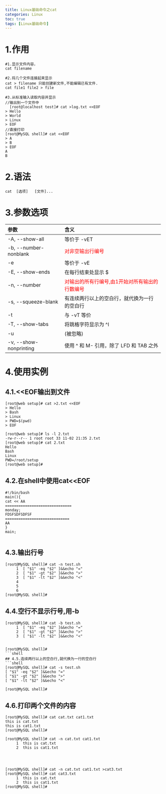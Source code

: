 ```yaml
---
title: Linux基础命令之cat
categories: Linux   
toc: true  
tags: [Linux基础命令]
---
```


# 1.作用
```shell
#1.显示文件内容，
cat filename

#2.将几个文件连接起来显示
cat > filename 只能创建新文件,不能编辑已有文件.
cat file1 file2 > file

#3.从标准输入读取内容并显示
//输出到一个文件中
  [root@localhost test]# cat >log.txt <<EOF
> Hello
> World
> Linux
> EOF
//直接打印
[root@MySQL shell]# cat <<EOF
> A
> B
> EOF
A
B
```

# 2.语法
```shell
cat  [选项]   [文件]...
```

# 3.参数选项
|参数|含义|
|:-|:-|
|-A, --show-all |等价于 -vET|
|-b, --number-nonblank |<font color=red>对非空输出行编号</font>|
|-e|等价于 -vE|
|-E, --show-ends|在每行结束处显示 $|
|-n, --number|<font color=red>对输出的所有行编号,由1开始对所有输出的行数编号</font>|
|-s, --squeeze-blank|有连续两行以上的空白行，就代换为一行的空白行|
|-t|与 -vT 等价|
|-T, --show-tabs| 将跳格字符显示为 ^I|
|-u|(被忽略)|
|-v, --show-nonprinting|使用 ^ 和 M- 引用，除了 LFD 和 TAB 之外|


# 4.使用实例
## 4.1.<<EOF输出到文件
```shell
[root@web setup]# cat >2.txt <<EOF
> Hello
> Bash
> Linux
> PWD=$(pwd)
> EOF
 
[root@web setup]# ls -l 2.txt
-rw-r--r-- 1 root root 33 11-02 21:35 2.txt
[root@web setup]# cat 2.txt
Hello
Bash
Linux
PWD=/root/setup 
[root@web setup]# 
```

## 4.2.在shell中使用cat<<EOF
```shell
#!/bin/bash
main(){
cat << AA
==============================
monday;
FDSFSDFSDFSF
=============================
AA
}
main;
 

```


## 4.3.输出行号
```shell
[root@MySQL shell]# cat -n test.sh
     1  [ "$1" -eq "$2" ]&&echo "="
     2  [ "$1" -gt "$2" ]&&echo ">"
     3  [ "$1" -lt "$2" ]&&echo "<"
     4
     5
     6
[root@MySQL shell]# 
```

## 4.4.空行不显示行号,用-b
```shell
[root@MySQL shell]# cat -b test.sh
     1  [ "$1" -eq "$2" ]&&echo "="
     2  [ "$1" -gt "$2" ]&&echo ">"
     3  [ "$1" -lt "$2" ]&&echo "<"
 
 
[root@MySQL shell]# 
```shell
## 4.5.连续两行以上的空白行,就代换为一行的空白行
```shell
[root@MySQL shell]# cat -s test.sh
[ "$1" -eq "$2" ]&&echo "="
[ "$1" -gt "$2" ]&&echo ">"
[ "$1" -lt "$2" ]&&echo "<"
 
[root@MySQL shell]# 
```

## 4.6.打印两个文件的内容
```shell
[root@MySQL shell]# cat cat.txt cat1.txt
this is cat.txt
this is cat1.txt
[root@MySQL shell]#
 
[root@MySQL shell]# cat -n cat.txt cat1.txt
     1  this is cat.txt
     2  this is cat1.txt
 
 
 
 
[root@MySQL shell]# cat -n cat.txt cat1.txt >cat3.txt
[root@MySQL shell]# cat cat3.txt
     1  this is cat.txt
     2  this is cat1.txt
[root@MySQL shell]# 
```










